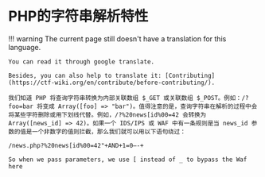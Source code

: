 # PHP的字符串解析特性
!!! warning
    The current page still doesn't have a translation for this language.

    You can read it through google translate.

    Besides, you can also help to translate it: [Contributing](https://ctf-wiki.org/en/contribute/before-contributing/).



```
我们知道 PHP 将查询字符串转换为内部关联数组 $_GET 或关联数组 $_POST。例如：/?foo=bar 将变成 Array([foo] => "bar")。值得注意的是，查询字符串在解析的过程中会将某些字符删除或用下划线代替。例如，/?%20news[id%00=42 会转换为Array([news_id] => 42)。如果一个 IDS/IPS 或 WAF 中有一条规则是当 news_id 参数的值是一个非数字的值则拦截，那么我们就可以用以下语句绕过：

/news.php?%20news[id%00=42"+AND+1=0–-+

So when we pass parameters, we use [ instead of _ to bypass the Waf here

```
